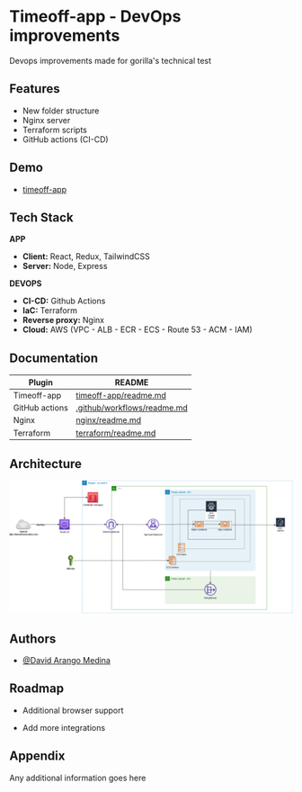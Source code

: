
# Timeoff-app - DevOps improvements

Devops improvements made for gorilla's technical test


## Features

- New folder structure
- Nginx server
- Terraform scripts
- GitHub actions (CI-CD)


## Demo

- [timeoff-app](https://timeoff.damedina.com/login/)



## Tech Stack

****APP****
- **Client:** React, Redux, TailwindCSS
- **Server:** Node, Express

****DEVOPS****
- **CI-CD:** Github Actions
- **IaC:** Terraform
- **Reverse proxy:** Nginx
- **Cloud:** AWS (VPC - ALB - ECR - ECS - Route 53 - ACM - IAM)




## Documentation

| Plugin | README |
| ------ | ------ |
| Timeoff-app | [timeoff-app/readme.md](https://github.com/DavidArangoM/timeoff-management-application/tree/master/timeoff-app) |
| GitHub actions | [.github/workflows/readme.md](https://github.com/DavidArangoM/timeoff-management-application/tree/master/.github/workflows)|
| Nginx | [nginx/readme.md](https://github.com/DavidArangoM/timeoff-management-application/tree/master/nginx) |
| Terraform | [terraform/readme.md](https://github.com/DavidArangoM/timeoff-management-application/tree/master/nginx) |

## Architecture

![TimeOff.Management Screenshot](./timeoff-app/public/img/gorilla-architecture.png)

## Authors

- [@David Arango Medina](https://github.com/DavidArangoM)


## Roadmap

- Additional browser support

- Add more integrations


## Appendix

Any additional information goes here

